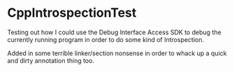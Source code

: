 # CppIntrospectionTest

Testing out how I could use the Debug Interface Access SDK to debug
the currently running program in order to do some kind of Introspection.

Added in some terrible linker/section nonsense in order to whack up a
quick and dirty annotation thing too.
